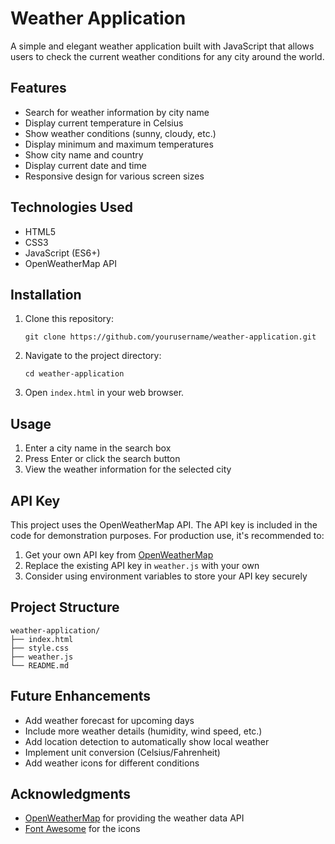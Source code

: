 # Weather Application

A simple and elegant weather application built with JavaScript that allows users to check the current weather conditions for any city around the world.

## Features

- Search for weather information by city name
- Display current temperature in Celsius
- Show weather conditions (sunny, cloudy, etc.)
- Display minimum and maximum temperatures
- Show city name and country
- Display current date and time
- Responsive design for various screen sizes

## Technologies Used

- HTML5
- CSS3
- JavaScript (ES6+)
- OpenWeatherMap API


## Installation

1. Clone this repository:
   ```
   git clone https://github.com/yourusername/weather-application.git
   ```

2. Navigate to the project directory:
   ```
   cd weather-application
   ```

3. Open `index.html` in your web browser.

## Usage

1. Enter a city name in the search box
2. Press Enter or click the search button
3. View the weather information for the selected city

## API Key

This project uses the OpenWeatherMap API. The API key is included in the code for demonstration purposes. For production use, it's recommended to:

1. Get your own API key from [OpenWeatherMap](https://openweathermap.org/api)
2. Replace the existing API key in `weather.js` with your own
3. Consider using environment variables to store your API key securely

## Project Structure

```
weather-application/
├── index.html
├── style.css
├── weather.js
└── README.md
```

## Future Enhancements

- Add weather forecast for upcoming days
- Include more weather details (humidity, wind speed, etc.)
- Add location detection to automatically show local weather
- Implement unit conversion (Celsius/Fahrenheit)
- Add weather icons for different conditions


## Acknowledgments

- [OpenWeatherMap](https://openweathermap.org/) for providing the weather data API
- [Font Awesome](https://fontawesome.com/) for the icons 